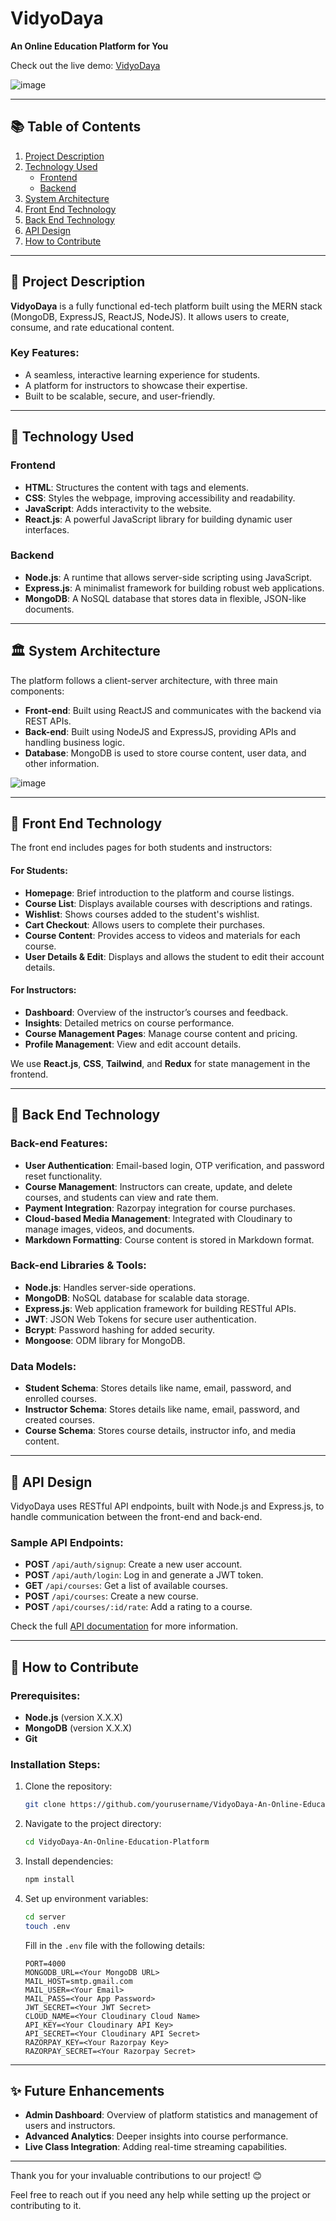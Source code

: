 # VidyoDaya
**An Online Education Platform for You**

Check out the live demo: [VidyoDaya](https://VidyoDaya-frontend.vercel.app/)

![image](https://github.com/user-attachments/assets/f56132ea-9644-46f1-a11f-2263dc4f319e)

---

## 📚 Table of Contents
1. [Project Description](#project-description)
2. [Technology Used](#technology-used)
    - [Frontend](#frontend)
    - [Backend](#backend)
3. [System Architecture](#system-architecture)
4. [Front End Technology](#front-end-technology)
5. [Back End Technology](#back-end-technology)
6. [API Design](#api-design)
7. [How to Contribute](#how-to-contribute)

---

## 📝 Project Description

**VidyoDaya** is a fully functional ed-tech platform built using the MERN stack (MongoDB, ExpressJS, ReactJS, NodeJS). It allows users to create, consume, and rate educational content. 

### Key Features:
- A seamless, interactive learning experience for students.
- A platform for instructors to showcase their expertise.
- Built to be scalable, secure, and user-friendly.

---

## 📌 Technology Used

### Frontend
- **HTML**: Structures the content with tags and elements.
- **CSS**: Styles the webpage, improving accessibility and readability.
- **JavaScript**: Adds interactivity to the website.
- **React.js**: A powerful JavaScript library for building dynamic user interfaces.

### Backend
- **Node.js**: A runtime that allows server-side scripting using JavaScript.
- **Express.js**: A minimalist framework for building robust web applications.
- **MongoDB**: A NoSQL database that stores data in flexible, JSON-like documents.

---

## 🏛️ System Architecture

The platform follows a client-server architecture, with three main components:
- **Front-end**: Built using ReactJS and communicates with the backend via REST APIs.
- **Back-end**: Built using NodeJS and ExpressJS, providing APIs and handling business logic.
- **Database**: MongoDB is used to store course content, user data, and other information.

![image](https://github.com/user-attachments/assets/9f122b96-c906-4365-899d-d6a99918734e)


---

## 🎨 Front End Technology

The front end includes pages for both students and instructors:

#### For Students:
- **Homepage**: Brief introduction to the platform and course listings.
- **Course List**: Displays available courses with descriptions and ratings.
- **Wishlist**: Shows courses added to the student's wishlist.
- **Cart Checkout**: Allows users to complete their purchases.
- **Course Content**: Provides access to videos and materials for each course.
- **User Details & Edit**: Displays and allows the student to edit their account details.

#### For Instructors:
- **Dashboard**: Overview of the instructor’s courses and feedback.
- **Insights**: Detailed metrics on course performance.
- **Course Management Pages**: Manage course content and pricing.
- **Profile Management**: View and edit account details.

We use **React.js**, **CSS**, **Tailwind**, and **Redux** for state management in the frontend.

---

## 🔧 Back End Technology

### Back-end Features:
- **User Authentication**: Email-based login, OTP verification, and password reset functionality.
- **Course Management**: Instructors can create, update, and delete courses, and students can view and rate them.
- **Payment Integration**: Razorpay integration for course purchases.
- **Cloud-based Media Management**: Integrated with Cloudinary to manage images, videos, and documents.
- **Markdown Formatting**: Course content is stored in Markdown format.

### Back-end Libraries & Tools:
- **Node.js**: Handles server-side operations.
- **MongoDB**: NoSQL database for scalable data storage.
- **Express.js**: Web application framework for building RESTful APIs.
- **JWT**: JSON Web Tokens for secure user authentication.
- **Bcrypt**: Password hashing for added security.
- **Mongoose**: ODM library for MongoDB.

### Data Models:
- **Student Schema**: Stores details like name, email, password, and enrolled courses.
- **Instructor Schema**: Stores details like name, email, password, and created courses.
- **Course Schema**: Stores course details, instructor info, and media content.

---

## 🔌 API Design

VidyoDaya uses RESTful API endpoints, built with Node.js and Express.js, to handle communication between the front-end and back-end.

### Sample API Endpoints:
- **POST** `/api/auth/signup`: Create a new user account.
- **POST** `/api/auth/login`: Log in and generate a JWT token.
- **GET** `/api/courses`: Get a list of available courses.
- **POST** `/api/courses`: Create a new course.
- **POST** `/api/courses/:id/rate`: Add a rating to a course.

Check the full [API documentation](link-to-api-doc) for more information.

---

## 🤝 How to Contribute

### Prerequisites:
- **Node.js** (version X.X.X)
- **MongoDB** (version X.X.X)
- **Git**

### Installation Steps:
1. Clone the repository:
    ```bash
    git clone https://github.com/yourusername/VidyoDaya-An-Online-Education-Platform.git
    ```
2. Navigate to the project directory:
    ```bash
    cd VidyoDaya-An-Online-Education-Platform
    ```
3. Install dependencies:
    ```bash
    npm install
    ```

4. Set up environment variables:
    ```bash
    cd server
    touch .env
    ```

    Fill in the `.env` file with the following details:

    ```env
    PORT=4000
    MONGODB_URL=<Your MongoDB URL>
    MAIL_HOST=smtp.gmail.com
    MAIL_USER=<Your Email>
    MAIL_PASS=<Your App Password>
    JWT_SECRET=<Your JWT Secret>
    CLOUD_NAME=<Your Cloudinary Cloud Name>
    API_KEY=<Your Cloudinary API Key>
    API_SECRET=<Your Cloudinary API Secret>
    RAZORPAY_KEY=<Your Razorpay Key>
    RAZORPAY_SECRET=<Your Razorpay Secret>
    ```

---

## ✨ Future Enhancements

- **Admin Dashboard**: Overview of platform statistics and management of users and instructors.
- **Advanced Analytics**: Deeper insights into course performance.
- **Live Class Integration**: Adding real-time streaming capabilities.

---

Thank you for your invaluable contributions to our project! 😊

Feel free to reach out if you need any help while setting up the project or contributing to it.
